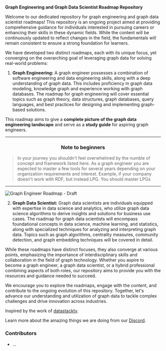 **Graph Engineering and Graph Data Scientist Roadmap Repository**

Welcome to our dedicated repository for graph engineering and graph data scientist roadmaps! This repository is an ongoing project aimed at providing comprehensive guidance for individuals interested in pursuing careers or enhancing their skills in these dynamic fields. While the content will be continuously updated to reflect changes in the field, the fundamentals will remain consistent to ensure a strong foundation for learners.

We have developed two distinct roadmaps, each with its unique focus, yet converging on the overarching goal of leveraging graph data for solving real-world problems:

1. **Graph Engineering:**
   A graph engineer possesses a combination of software engineering and data engineering skills, along with a deep understanding of graph data. This includes proficiency in graph data modeling, knowledge graph and experience working with graph databases. The roadmap for graph engineering will cover essential topics such as graph theory, data structures, graph databases, query languages, and best practices for designing and implementing graph-based solutions.

This roadmap aims to give a **complete picture of the graph data engineering landscape** and serve as a **study guide** for aspiring graph engineers.

***

<h3 align="center"><strong>Note to beginners</strong></h3>

> In your journey you shouldn't feel overwhelmed by the numble of concept and framework listed here. As a graph engineer you are expected to master a few tools for several years depending on your organization requirements and interest. Example, if your company doesn't work with RDF, but instead LPG. You should master LPGs

***

![Graph Engineer Roadmap - Draft](img/Screenshot_213.jpg)

2. **Graph Data Scientist:**
   Graph data scientists are individuals equipped with expertise in data science and analytics, who utilize graph data science algorithms to derive insights and solutions for business use cases. The roadmap for graph data scientists will encompass foundational concepts in data science, machine learning, and statistics, along with specialized techniques for analyzing and interpreting graph data. Topics such as graph algorithms, centrality measures, community detection, and graph embedding techniques will be covered in detail.

While these roadmaps have distinct focuses, they also converge at various points, emphasizing the importance of interdisciplinary skills and collaboration in the field of graph technology. Whether you aspire to become a graph engineer, a graph data scientist, or a hybrid professional combining aspects of both roles, our repository aims to provide you with the resources and guidance needed to succeed.

We encourage you to explore the roadmaps, engage with the content, and contribute to the ongoing evolution of this repository. Together, let's advance our understanding and utilization of graph data to tackle complex challenges and drive innovation across industries.

Inspired by the work of [datastacktv](https://github.com/datastacktv/data-engineer-roadmap).

Learn more about the amazing things we are doing from our [Discord]().

### Contributors
- ...